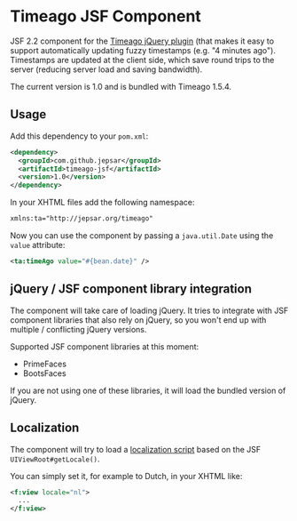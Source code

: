 # Timeago JSF Component

JSF 2.2 component for the [Timeago jQuery plugin](https://github.com/rmm5t/jquery-timeago) (that makes it easy to
support automatically updating fuzzy timestamps (e.g. "4 minutes ago"). Timestamps are updated at the client side, which
save round trips to the server (reducing server load and saving bandwidth).

The current version is 1.0 and is bundled with Timeago 1.5.4.

## Usage

Add this dependency to your `pom.xml`:

````xml
<dependency>
  <groupId>com.github.jepsar</groupId>
  <artifactId>timeago-jsf</artifactId>
  <version>1.0</version>
</dependency>
````

In your XHTML files add the following namespace:

````xml
xmlns:ta="http://jepsar.org/timeago"
````

Now you can use the component by passing a `java.util.Date` using the `value` attribute:

````xml
<ta:timeAgo value="#{bean.date}" />
````

## jQuery / JSF component library integration

The component will take care of loading jQuery. It tries to integrate with JSF component libraries that also rely on
jQuery, so you won't end up with multiple / conflicting jQuery versions.

Supported JSF component libraries at this moment:

* PrimeFaces
* BootsFaces

If you are not using one of these libraries, it will load the bundled version of jQuery.

## Localization

The component will try to load a [localization script](./Timeago-JSF-Component/tree/master/src/main/resources/META-INF/resources/jepsar/locale)
based on the JSF `UIViewRoot#getLocale()`.

You can simply set it, for example to Dutch, in your XHTML like:

````xml
<f:view locale="nl">
  ...
</f:view>
````
